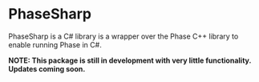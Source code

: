 # PhaseSharp
PhaseSharp is a C# library is a wrapper over the Phase C++ library to enable running Phase in C#.

**NOTE: This package is still in development with very little functionality. Updates coming soon.**

